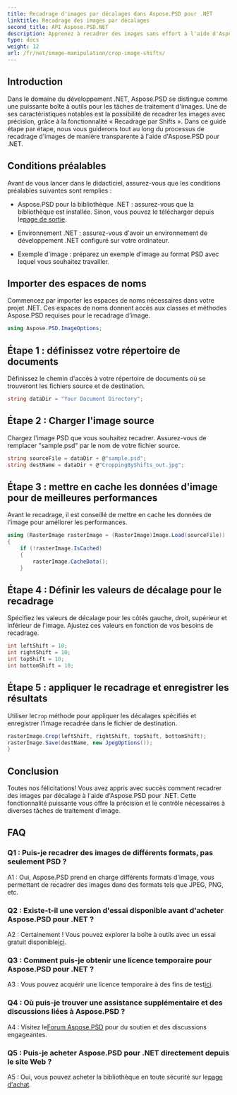 ```yaml
---
title: Recadrage d'images par décalages dans Aspose.PSD pour .NET
linktitle: Recadrage des images par décalages
second_title: API Aspose.PSD.NET
description: Apprenez à recadrer des images sans effort à l'aide d'Aspose.PSD pour .NET. Suivez notre guide étape par étape pour des réglages précis de l’image.
type: docs
weight: 12
url: /fr/net/image-manipulation/crop-image-shifts/
---
```

## Introduction

Dans le domaine du développement .NET, Aspose.PSD se distingue comme une puissante boîte à outils pour les tâches de traitement d'images. Une de ses caractéristiques notables est la possibilité de recadrer les images avec précision, grâce à la fonctionnalité « Recadrage par Shifts ». Dans ce guide étape par étape, nous vous guiderons tout au long du processus de recadrage d'images de manière transparente à l'aide d'Aspose.PSD pour .NET.

## Conditions préalables

Avant de vous lancer dans le didacticiel, assurez-vous que les conditions préalables suivantes sont remplies :

-  Aspose.PSD pour la bibliothèque .NET : assurez-vous que la bibliothèque est installée. Sinon, vous pouvez le télécharger depuis le[page de sortie](https://releases.aspose.com/psd/net/).

- Environnement .NET : assurez-vous d'avoir un environnement de développement .NET configuré sur votre ordinateur.

- Exemple d'image : préparez un exemple d'image au format PSD avec lequel vous souhaitez travailler.

## Importer des espaces de noms

Commencez par importer les espaces de noms nécessaires dans votre projet .NET. Ces espaces de noms donnent accès aux classes et méthodes Aspose.PSD requises pour le recadrage d’image.

```csharp
using Aspose.PSD.ImageOptions;
```

## Étape 1 : définissez votre répertoire de documents

Définissez le chemin d'accès à votre répertoire de documents où se trouveront les fichiers source et de destination.

```csharp
string dataDir = "Your Document Directory";
```

## Étape 2 : Charger l'image source

Chargez l'image PSD que vous souhaitez recadrer. Assurez-vous de remplacer "sample.psd" par le nom de votre fichier source.

```csharp
string sourceFile = dataDir + @"sample.psd";
string destName = dataDir + @"CroppingByShifts_out.jpg";
```

## Étape 3 : mettre en cache les données d'image pour de meilleures performances

Avant le recadrage, il est conseillé de mettre en cache les données de l'image pour améliorer les performances.

```csharp
using (RasterImage rasterImage = (RasterImage)Image.Load(sourceFile))
{
    if (!rasterImage.IsCached)
    {
        rasterImage.CacheData();
    }
```

## Étape 4 : Définir les valeurs de décalage pour le recadrage

Spécifiez les valeurs de décalage pour les côtés gauche, droit, supérieur et inférieur de l'image. Ajustez ces valeurs en fonction de vos besoins de recadrage.

```csharp
int leftShift = 10;
int rightShift = 10;
int topShift = 10;
int bottomShift = 10;
```

## Étape 5 : appliquer le recadrage et enregistrer les résultats

 Utiliser le`Crop` méthode pour appliquer les décalages spécifiés et enregistrer l’image recadrée dans le fichier de destination.

```csharp
rasterImage.Crop(leftShift, rightShift, topShift, bottomShift);
rasterImage.Save(destName, new JpegOptions());
}
```

## Conclusion

Toutes nos félicitations! Vous avez appris avec succès comment recadrer des images par décalage à l'aide d'Aspose.PSD pour .NET. Cette fonctionnalité puissante vous offre la précision et le contrôle nécessaires à diverses tâches de traitement d’image.

## FAQ

### Q1 : Puis-je recadrer des images de différents formats, pas seulement PSD ?

A1 : Oui, Aspose.PSD prend en charge différents formats d'image, vous permettant de recadrer des images dans des formats tels que JPEG, PNG, etc.

### Q2 : Existe-t-il une version d'essai disponible avant d'acheter Aspose.PSD pour .NET ?

 A2 : Certainement ! Vous pouvez explorer la boîte à outils avec un essai gratuit disponible[ici](https://releases.aspose.com/).

### Q3 : Comment puis-je obtenir une licence temporaire pour Aspose.PSD pour .NET ?

 A3 : Vous pouvez acquérir une licence temporaire à des fins de test[ici](https://purchase.aspose.com/temporary-license/).

### Q4 : Où puis-je trouver une assistance supplémentaire et des discussions liées à Aspose.PSD ?

 A4 : Visitez le[Forum Aspose.PSD](https://forum.aspose.com/c/psd/34) pour du soutien et des discussions engageantes.

### Q5 : Puis-je acheter Aspose.PSD pour .NET directement depuis le site Web ?

 A5 : Oui, vous pouvez acheter la bibliothèque en toute sécurité sur le[page d'achat](https://purchase.aspose.com/buy).
